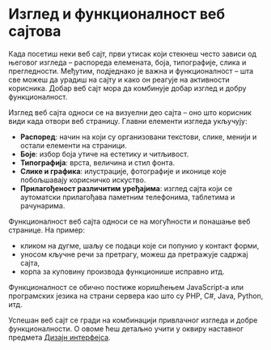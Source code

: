 # Изглед и функционалност веб сајтова

Када посетиш неки веб сајт, први утисак који стекнеш често зависи од његовог
изгледа – распореда елемената, боја, типографије, слика и прегледности.
Међутим, подједнако је важна и функционалност – шта све можеш да урадиш на
сајту и како он реагује на активности корисника. Добар веб сајт мора да
комбинује добар изглед и добру функционалност.

Изглед веб сајта односи се на визуелни део сајта – оно што корисник види када
отвори веб страницу. Главни елементи изгледа укључују:

* **Распоред**: начин на који су организовани текстови, слике, менији и остали
елементи на страници.
* **Боје**: избор боја утиче на естетику и читљивост.
* **Типографија**: врста, величина и стил фонта.
* **Слике и графика**: илустрације, фотографије и иконице које побољшавају
корисничко искуство.
* **Прилагођеност различитим уређајима**: изглед сајта који се аутоматски
прилагођава паметним телефонима, таблетима и рачунарима.

Функционалност веб сајта односи се на могућности и понашање веб странице. На
пример:

* кликом на дугме, шаљу се подаци које си попунио у контакт форми,
* уносом кључне речи за претрагу, можеш да претражује садржај сајта,
* корпа за куповину производа функционише исправно итд.

Функционалност се обично постиже коришћењем JavaScript-а или програмских језика
на страни сервера као што су PHP, C#, Java, Python, итд.

Успешан веб сајт се гради на комбинацији привлачног изгледа и добре
функционалности. О овоме ћеш детаљно учити у оквиру наставног предмета
[Дизајн интерфејса](../../uiux/index.md).
